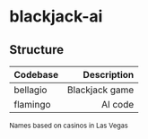 # blackjack-ai

## Structure

| Codebase |    Description |
| :------- | -------------: |
| bellagio | Blackjack game |
| flamingo |        AI code |

<sup>Names based on casinos in Las Vegas</sup>
